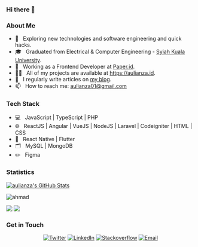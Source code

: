 ### Hi there 👋

<h3>About Me </h3>

- 🤔 &nbsp; Exploring new technologies and software engineering and quick hacks.
- 🎓 &nbsp; Graduated from Electrical & Computer Engineering - [Syiah Kuala University](https://unsyiah.ac.id).
- 💼 &nbsp; Working as a Frontend Developer at [Paper.id](https://paper.id).
- 👨‍💻 &nbsp; All of my projects are available at https://aulianza.id.
- 📝 &nbsp; I regularly write articles on [my blog](https://aulianza.id/blog).
- 📫 &nbsp; How to reach me: aulianza01@gmail.com

<h3>Tech Stack</h3>

- 💻 &nbsp; JavaScript | TypeScript | PHP
- 🌐 &nbsp; ReactJS | Angular | VueJS | NodeJS | Laravel | Codeigniter | HTML | CSS 
- 📱 &nbsp; React Native | Flutter
- 🗂️ &nbsp; MySQL | MongoDB
- ✏️ &nbsp; Figma 

<h3>Statistics</h3>

[![aulianza's GitHub Stats](https://github-readme-stats.vercel.app/api?username=aulianza&show_icons=true)](https://github.com/aulianza)

<p><img align="center" src="https://github-readme-streak-stats.herokuapp.com/?user=aulianza&" alt="ahmad" /></p>

[![](https://komarev.com/ghpvc/?username=aulianza&color=blue&label=Profile%20Views)](https://github.com/aulianza/aulianza)
[![](https://img.shields.io/github/followers/aulianza?label=GitHub%20Followers)](https://github.com/aulianza)

<h3> Get in Touch </h3>

<p align="center">
<a href="https://instagram.com/aulianza" target="blank"><img alt="Twitter" src="https://img.shields.io/badge/instagram-gray?style=flat-square&logo=instagram"/></a>
<a href="https://www.linkedin.com/in/aulianza/"><img alt="LinkedIn" src="https://img.shields.io/badge/LinkedIn-gray?style=flat-square&logo=linkedin"></a>
<a href="https://stackoverflow.com/users/12729595/aulianza"><img alt="Stackoverflow" src="https://img.shields.io/badge/Stackoverflow-gray?style=flat-square&logo=stackoverflow"></a>
<a href="mailto:aulianza01@gmail.com"><img alt="Email" src="https://img.shields.io/badge/Email-aulianza01@gmail.com-blue?style=flat-square&logo=gmail"></a>
</p>



